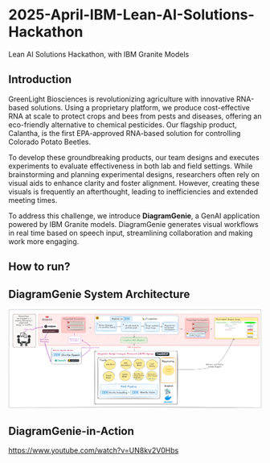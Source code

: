 # 2025-April-IBM-Lean-AI-Solutions-Hackathon
Lean AI Solutions Hackathon, with IBM Granite Models

## Introduction
GreenLight Biosciences is revolutionizing agriculture with innovative RNA-based solutions. Using a proprietary platform, we produce cost-effective RNA at scale to protect crops and bees from pests and diseases, offering an eco-friendly alternative to chemical pesticides. Our flagship product, Calantha, is the first EPA-approved RNA-based solution for controlling Colorado Potato Beetles.

To develop these groundbreaking products, our team designs and executes experiments to evaluate effectiveness in both lab and field settings. While brainstorming and planning experimental designs, researchers often rely on visual aids to enhance clarity and foster alignment. However, creating these visuals is frequently an afterthought, leading to inefficiencies and extended meeting times.

To address this challenge, we introduce **DiagramGenie**, a GenAI application powered by IBM Granite models. DiagramGenie generates visual workflows in real time based on speech input, streamlining collaboration and making work more engaging.

## How to run?


## DiagramGenie System Architecture
![System Architecture](system_architecture.png)

## DiagramGenie-in-Action
https://www.youtube.com/watch?v=UN8kv2V0Hbs